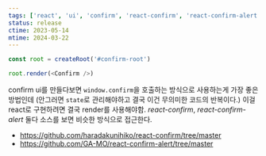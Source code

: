 ```yaml
---
tags: ['react', 'ui', 'confirm', 'react-confirm', 'react-confirm-alert']
status: release
ctime: 2023-05-14
mtime: 2024-03-22
---
```


```js
const root = createRoot('#confirm-root')

root.render(<Confirm />)
```

confirm ui를 만들다보면 `window.confirm`을 호출하는 방식으로 사용하는게 가장 좋은 방법인데 (안그러면 `state`로 관리해야하고 결국 이건 무의미한 코드의 반복이다.)
이걸 react로 구현하려면 결국 render를 사용해야함. *react-confirm*, *react-confirm-alert* 둘다 소스를 보면 비슷한 방식으로 접근한다.

- https://github.com/haradakunihiko/react-confirm/tree/master
- https://github.com/GA-MO/react-confirm-alert/tree/master
